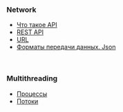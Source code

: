 <h3 class="center center-horizontal">Network</h3>
<ul class="table-of-content">
<li><a href="#api">Что такое API</a></li>
    <li><a href="#rest">REST API</a></li>
    <li><a href="#network_url">URL</a></li>
    <li><a href="#formats">Форматы передачи данных. Json</a></li>
</ul>   

<br>

<h3 class="center center-horizontal">Multithreading</h3>
<ul class="table-of-content">
    <li><a href="#processes">Процессы</a></li>
    <li><a href="#threads">Потоки</a></li>
</ul>   
